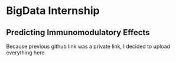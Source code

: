 # BigData Internship

## Predicting Immunomodulatory Effects

Because previous github link was a private link, I decided to upload everything here
